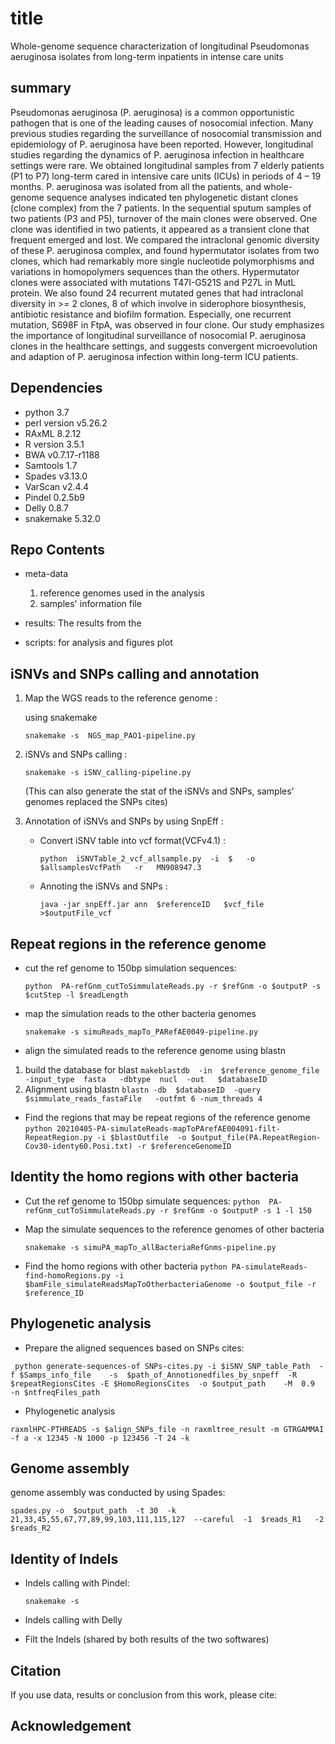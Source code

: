 # title
Whole-genome sequence characterization of longitudinal Pseudomonas aeruginosa isolates from long-term inpatients in intense care units


## summary

Pseudomonas aeruginosa (P. aeruginosa) is a common opportunistic pathogen that is one of the leading causes of nosocomial infection. Many previous studies regarding the surveillance of nosocomial transmission and epidemiology of P. aeruginosa have been reported. However, longitudinal studies regarding the dynamics of P. aeruginosa infection in healthcare settings were rare. We obtained longitudinal samples from 7 elderly patients (P1 to P7) long-term cared in intensive care units (ICUs) in periods of 4 – 19 months. P. aeruginosa was isolated from all the patients, and whole-genome sequence analyses indicated ten phylogenetic distant clones (clone complex) from the 7 patients. In the sequential sputum samples of two patients (P3 and P5), turnover of the main clones were observed. One clone was identified in two patients, it appeared as a transient clone that frequent emerged and lost. We compared the intraclonal genomic diversity of these P. aeruginosa complex, and found hypermutator isolates from two clones, which had remarkably more single nucleotide polymorphisms and variations in homopolymers sequences than the others. Hypermutator clones were associated with mutations T47I-G521S and P27L in MutL protein. We also found 24 recurrent mutated genes that had intraclonal diversity in >= 2 clones, 8 of which involve in siderophore biosynthesis, antibiotic resistance and biofilm formation. Especially, one recurrent mutation, S698F in FtpA, was observed in four clone. Our study emphasizes the importance of longitudinal surveillance of nosocomial P. aeruginosa clones in the healthcare settings, and suggests convergent microevolution and adaption of P. aeruginosa infection within long-term ICU patients.




## Dependencies

- python 3.7
- perl version v5.26.2
- RAxML 8.2.12
- R version 3.5.1
- BWA  v0.7.17-r1188
- Samtools 1.7
- Spades v3.13.0
- VarScan v2.4.4
- Pindel 0.2.5b9
- Delly 0.8.7
- snakemake 5.32.0

## Repo Contents

- meta-data 

  1. reference genomes used in the analysis
  2. samples' information file

- results:  The results from the 

- scripts: for analysis and figures plot

## iSNVs and SNPs calling and annotation

1. Map the WGS reads to the reference genome :

   using snakemake 

   `snakemake -s  NGS_map_PAO1-pipeline.py`

2. iSNVs and SNPs calling :

   `snakemake -s iSNV_calling-pipeline.py `
   
   (This can also generate the stat of the iSNVs and SNPs, samples' genomes replaced the SNPs cites)
   
3. Annotation of iSNVs and SNPs  by using SnpEff :

   - Convert iSNV table into vcf format(VCFv4.1) : 
     
     `python  iSNVTable_2_vcf_allsample.py  -i  $   -o $allsamplesVcfPath   -r   MN908947.3`
     
   - Annoting the iSNVs and SNPs :
     
      `java -jar snpEff.jar ann  $referenceID   $vcf_file    >$outputFile_vcf`

## Repeat regions in the reference genome

- cut the ref genome to 150bp simulation sequences:

  `python  PA-refGnm_cutToSimmulateReads.py -r $refGnm -o $outputP -s $cutStep -l $readLength `

- map the  simulation reads to the other bacteria genomes

  `snakemake -s simuReads_mapTo_PARefAE0049-pipeline.py`

- align the simulated reads to the reference genome using blastn
1. build the database for blast
`makeblastdb  -in  $reference_genome_file   -input_type  fasta   -dbtype  nucl  -out   $databaseID`
2. Alignment using blastn
`blastn -db  $databaseID  -query  $simmulate_reads_fastaFile   -outfmt 6 -num_threads 4`
- Find the regions that may be repeat regions of the reference genome
  `python 20210405-PA-simulateReads-mapToPArefAE004091-filt-RepeatRegion.py -i $blastOutfile  -o $output_file(PA.RepeatRegion-Cov30-identy60.Posi.txt) -r $referenceGenomeID `

## Identity the homo regions with other bacteria
- Cut the ref genome to 150bp simulate sequences:
  `python  PA-refGnm_cutToSimmulateReads.py -r $refGnm -o $outputP -s 1 -l 150 `
  
- Map the simulate sequences to the reference genomes of other bacteria

  `snakemake -s simuPA_mapTo_allBacteriaRefGnms-pipeline.py`

- Find the homo regions with other bacteria
`python PA-simulateReads-find-homoRegions.py -i $bamFile_simulateReadsMapToOtherbacteriaGenome -o $output_file -r $reference_ID`


## Phylogenetic analysis

- Prepare the  aligned sequences based on SNPs cites:

` python generate-sequences-of SNPs-cites.py -i $iSNV_SNP_table_Path  -f $Samps_info_file    -s  $path_of_Annotionedfiles_by_snpeff  -R $repeatRegionsCites -E $HomoRegionsCites  -o $output_path    -M  0.9  -n $ntfreqFiles_path`

- Phylogenetic analysis

`raxmlHPC-PTHREADS -s $align_SNPs_file -n raxmltree_result -m GTRGAMMAI -f a -x 12345 -N 1000 -p 123456 -T 24 -k`

## Genome assembly

genome assembly was conducted by using Spades:

`spades.py -o  $output_path  -t 30  -k 21,33,45,55,67,77,89,99,103,111,115,127  --careful  -1  $reads_R1   -2   $reads_R2`



## Identity of Indels 

- Indels calling with Pindel:

  `snakemake -s `

- Indels calling with Delly

- Filt the Indels (shared by both results of the two softwares)



## Citation

If you use data, results or conclusion from this work, please cite:



## Acknowledgement



